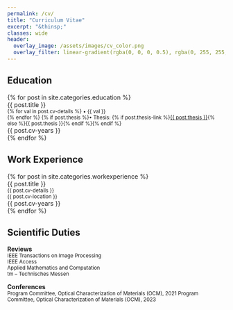 ```yaml
---
permalink: /cv/
title: "Curriculum Vitae"
excerpt: "&thinsp;"
classes: wide
header:
  overlay_image: /assets/images/cv_color.png
  overlay_filter: linear-gradient(rgba(0, 0, 0, 0.5), rgba(0, 255, 255, 0.0))
---
```

<link rel='stylesheet' type='text/css' href='/assets/css/cvstyle.css' />


## Education
<div>
    {% for post in site.categories.education %}
      <div class="cv">
        <div class="cvmain">{{ post.title }}<br> 
          <small>
          {% for val in post.cv-details %}
            &#8226; {{ val }} <br>
          {% endfor %}
          {% if post.thesis %}&#8226; Thesis: {% if post.thesis-link %}<a href="{{ post.thesis-link }}" target="_blank">{{ post.thesis }}</a>{% else %}{{ post.thesis }}{% endif %}{% endif %}
          </small>
        </div>
        <div class="cvyears">{{ post.cv-years }}</div>
      </div>
    {% endfor %}
</div>
<div style="clear: both;"></div>


## Work Experience
<div>
    {% for post in site.categories.workexperience %}
      <div class="cv">
        <div class="cvmain">{{ post.title }}<br>
        <small> 
          {{ post.cv-details }}<br> 
          {{ post.cv-location }}
        </small>
        </div>
      <div class="cvyears">{{ post.cv-years }}</div>
      </div>
    {% endfor %}
</div>
<div style="clear: both;"></div>



## Scientific Duties
**Reviews**  
<small>
IEEE Transactions on Image Processing<br>
IEEE Access<br>
Applied Mathematics and Computation<br>
tm – Technisches Messen
</small>

**Conferences**  
<small>
Program Committee, Optical Characterization of Materials (OCM), 2021
Program Committee, Optical Characterization of Materials (OCM), 2023
</small>
